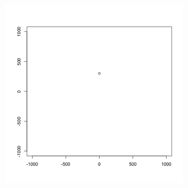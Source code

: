 ![Animation](https://github.com/MartinEls/kingas/blob/master/docs/figs/gas.gif "Single gas atom animation")
